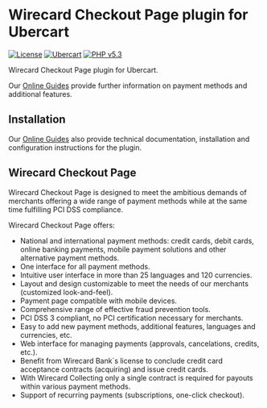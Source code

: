 # Wirecard Checkout Page plugin for Ubercart

[![License](https://img.shields.io/badge/license-GPLv2-blue.svg)](https://raw.githubusercontent.com/wirecard/ubercart-wcp/master/LICENSE)
[![Ubercart](https://img.shields.io/badge/Ubercart-v3.5-green.svg)](http://www.ubercart.org/)
[![PHP v5.3](https://img.shields.io/badge/php-v5.3-yellow.svg)](http://www.php.net)

Wirecard Checkout Page plugin for Ubercart. 

Our [Online Guides](https://guides.wirecard.at/) provide further information on payment methods and additional features. 

## Installation
Our [Online Guides](https://guides.wirecard.at/shop_plugins:ubercart_wcp:start "Installation details") also provide technical documentation, installation and configuration instructions for the plugin.


## Wirecard Checkout Page
Wirecard Checkout Page is designed to meet the ambitious demands of merchants offering a wide range of payment methods while at the same time fulfilling PCI DSS compliance.

Wirecard Checkout Page offers:
- National and international payment methods: credit cards, debit cards, online banking payments, mobile payment solutions and other alternative payment methods.
- One interface for all payment methods.
- Intuitive user interface in more than 25 languages and 120 currencies.
- Layout and design customizable to meet the needs of our merchants (customized look-and-feel).
- Payment page compatible with mobile devices.
- Comprehensive range of effective fraud prevention tools.
- PCI DSS 3 compliant, no PCI certification necessary for merchants.
- Easy to add new payment methods, additional features, languages and currencies, etc.
- Web interface for managing payments (approvals, cancelations, credits, etc.).
- Benefit from Wirecard Bank´s license to conclude credit card acceptance contracts (acquiring) and issue credit cards.
- With Wirecard Collecting only a single contract is required for payouts within various payment methods.
- Support of recurring payments (subscriptions, one-click checkout).
